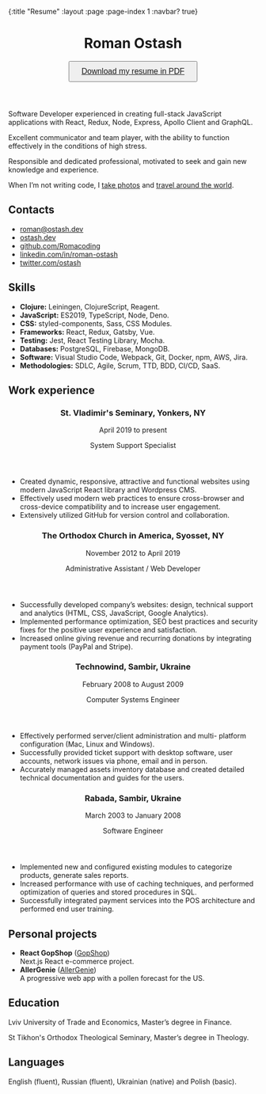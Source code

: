{:title "Resume"
:layout :page
:page-index 1
:navbar? true}

<html lang="en">
	<head>
		<meta charset="utf-8" />
		<title>Roman Ostash resume</title>
		<meta
			name="viewport"
			content="width=device-width, initial-scale=1, shrink-to-fit=no"
		/>
	</head>
	<body>
		<div class="sidebar">
			<header class="header">
				<h1>Roman Ostash</h1>
				<p></p>
				<section>
				<button class="buttons" style="font-size: 16px; padding: 10px 24px;">
					<a href="../../img/roman-ostash.pdf">Download my resume in PDF</a>
				</button>
				</section>
			</header>
			<p></p>
			<aside class="aside">
				<section>
					<p>
						Software Developer experienced in creating full-stack JavaScript
						applications with React, Redux, Node, Express, Apollo Client and
						GraphQL.
					</p>
					<p>
						Excellent communicator and team player, with the ability to function
						effectively in the conditions of high stress.
					</p>
					<p>
						Responsible and dedicated professional, motivated to seek and gain
						new knowledge and experience.
					</p>
					<p>
						When I’m not writing code, I&nbsp;<a
							href="https://romanostashphotography.pixieset.com/"
							target="_blank"
							rel="noopener noreferrer"
							>take photos</a
						>
						and
						<a
							href="https://www.instagram.com/romanostashphotography/"
							target="_blank"
							rel="noopener noreferrer"
							>travel around the world</a
						>.
					</p>
				</section>
				<section>
					<h2>
						Contacts
					</h2>
					<ul>
						<li>
							<a
								href="mailto:roman@ostash.dev"
								target="_blank"
								rel="noopener noreferrer"
								>roman@ostash.dev</a
							>
						</li>
						<li>
							<a
								href="https://ostash.dev/"
								target="_blank"
								rel="noopener noreferrer"
								>ostash.dev</a
							>
						</li>
						<li>
							<a
								href="https://github.com/Romacoding"
								target="_blank"
								rel="noopener noreferrer"
								>github.com/Romacoding</a
							>
						</li>
						<li>
							<a
								href="https://www.linkedin.com/in/roman-ostash/"
								target="_blank"
								rel="noopener noreferrer"
								>linkedin.com/in/roman-ostash</a
							>
						</li>
						<li>
							<a
								href="https://twitter.com/ostash/"
								target="_blank"
								rel="noopener noreferrer"
								>twitter.com/ostash</a
							>
						</li>
					</ul>
				</section>
				<section>
					<h2>
						Skills
					</h2>
					<ul>
						<li>
							<strong>Clojure:</strong> Leiningen, ClojureScript, Reagent.
						</li>
						<li>
							<strong>JavaScript:</strong> ES2019, TypeScript, Node, Deno.
						</li>
						<li><strong>CSS:</strong> styled-components, Sass, CSS Modules.</li>
						<li><strong>Frameworks:</strong> React, Redux, Gatsby, Vue.</li>
						<li>
							<strong>Testing:</strong> Jest, React Testing Library, Mocha.
						</li>
						<li><strong>Databases:</strong> PostgreSQL, Firebase, MongoDB.</li>
						<li>
							<strong>Software:</strong> Visual Studio Code, Webpack, Git,
							Docker, npm, AWS, Jira.
						</li>
						<li>
							<strong>Methodologies:</strong> SDLC, Agile, Scrum, TTD, BDD,
							CI/CD, SaaS.
						</li>
					</ul>
				</section>
			</aside>
		</div>
		<main class="main">
			<section class="work-experience">
				<h2>Work experience</h2>
				<article>
					<header class="workplace">
						<h3 class="workplace__name">
							St. Vladimir's Seminary, Yonkers, NY
						</h3>
						<p class="workplace__dates">April 2019 to present</p>
						<p class="workplace__meta">
							System Support Specialist
						</p>
					</header>
					<ul>
						<li>
							Created dynamic, responsive, attractive and functional websites
							using modern JavaScript React library and Wordpress CMS.
						</li>
						<li>
							Effectively used modern web practices to ensure cross-browser and
							cross-device compatibility and to increase user engagement.
						</li>
						<li>
							Extensively utilized GitHub for version control and collaboration.
						</li>
					</ul>
				</article>
				<article>
					<header class="workplace">
						<h3 class="workplace__name">
							The Orthodox Church in America, Syosset, NY
						</h3>
						<p class="workplace__dates">
							November 2012 to April 2019
						</p>
						<p class="workplace__meta">
							Administrative Assistant / Web Developer
						</p>
					</header>
					<ul>
						<li>
							Successfully developed company’s websites: design, technical
							support and analytics (HTML, CSS, JavaScript, Google Analytics).
						</li>
						<li>
							Implemented performance optimization, SEO best practices and
							security fixes for the positive user experience and satisfaction.
						</li>
						<li>
							Increased online giving revenue and recurring donations by
							integrating payment tools (PayPal and Stripe).
						</li>
					</ul>
				</article>
				<article>
					<header class="workplace">
						<h3 class="workplace__name">
							Technowind, Sambir, Ukraine
						</h3>
						<p class="workplace__dates">February 2008 to August 2009</p>
						<p class="workplace__meta">
							Computer Systems Engineer
						</p>
					</header>
					<ul>
						<li>
							Effectively performed server/client administration and multi-
							platform configuration (Mac, Linux and Windows).
						</li>
						<li>
							Successfully provided ticket support with desktop software, user
							accounts, network issues via phone, email and in person.
						</li>
						<li>
							Accurately managed assets inventory database and created detailed
							technical documentation and guides for the users.
						</li>
					</ul>
				</article>
				<article>
					<header class="workplace">
						<h3 class="workplace__name">
							Rabada, Sambir, Ukraine
						</h3>
						<p class="workplace__dates">March 2003 to January 2008</p>
						<p class="workplace__meta">
							Software Engineer
						</p>
					</header>
					<ul>
						<li>
							Implemented new and configured existing modules to categorize
							products, generate sales reports.
						</li>
						<li>
							Increased performance with use of caching techniques, and
							performed optimization of queries and stored procedures in SQL.
						</li>
						<li>
							Successfully integrated payment services into the POS architecture
							and performed end user training.
						</li>
					</ul>
				</article>
			</section>
			<section>
				<h2>Personal projects</h2>
				<ul>
					<li>
						<b>React GopShop</b> (<a
							href="https://gopshop.herokuapp.com/"
							target="_blank"
							rel="noopener noreferrer"
							>GopShop</a
						>)<br />Next.js React e-commerce project.
					</li>
					<li>
						<b>AllerGenie</b> (<a
							href="https://allergenie.herokuapp.com/"
							target="_blank"
							rel="noopener noreferrer"
							>AllerGenie</a
						>)<br />A progressive web app with a pollen forecast for the US.
					</li>
				</ul>
			</section>
			<section>
				<h2>Education</h2>
				<p>
					Lviv University of Trade and Economics, Master’s degree in Finance.
				</p>
				<p>
					St Tikhon's Orthodox Theological Seminary, Master’s degree in
					Theology.
				</p>
			</section>
			<section>
				<h2>Languages</h2>
				<p>
					English (fluent), Russian (fluent), Ukrainian (native) and Polish
					(basic).
				</p>
			</section>
		</main>
	</body>
</html>
